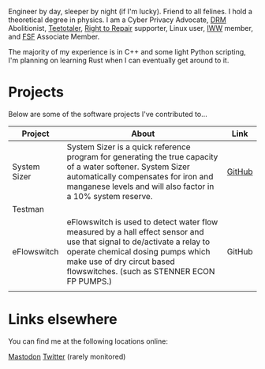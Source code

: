 Engineer by day, sleeper by night (if I'm lucky). Friend to all felines. I hold a theoretical degree in physics.
I am a Cyber Privacy Advocate, [DRM](https://www.defectivebydesign.org/) Abolitionist, [Teetotaler](https://en.wikipedia.org/wiki/Teetotalism), [Right to Repair](https://www.ifixit.com/Manifesto) supporter, Linux user, [IWW](https://www.iww.org/) member, and [FSF](https://www.fsf.org/about/) Associate Member.

The majority of my experience is in C++ and some light Python scripting, I'm planning on learning Rust when I can eventually get around to it.

# Projects

Below are some of the software projects I've contributed to...


|  Project              |About                          |Link                         |
|----------------|-------------------------------|-----------------------------|
|System Sizer|System Sizer is a quick reference program for generating the true capacity of a water softener. System Sizer automatically compensates for iron and manganese levels and will also factor in a 10% system reserve.|[GitHub](https://github.com/crotsertech/System-Sizer)|
|Testman|||
|eFlowswitch| eFlowswitch is used to detect water flow measured by a hall effect sensor and use that signal to de/activate a relay to operate chemical dosing pumps which make use of dry circut based flowswitches. (such as STENNER ECON FP PUMPS.)|GitHub
| | | |

# Links elsewhere
You can find me at the following locations online:

[Mastodon](https://social.linux.pizza/@ntcrotser) 
[Twitter](https://twitter.com/ntcrotser) (rarely monitored)

